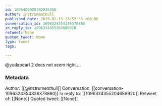 ```yaml
---
id: 1096406929382035458
author: instrumenthull
published_date: 2019-02-15 13:52:36 +00:00
conversation_id: 1096324354336378880
in_reply_to: 1096324355204689920
retweet: None
quoted_tweet: None
type: tweet
tags:

---
```


@yudapearl 2 does not seem right....

### Metadata

Author: [[@instrumenthull]]
Conversation: [[conversation-1096324354336378880]]
In reply to: [[1096324355204689920]]
Retweet of: [[None]]
Quoted tweet: [[None]]
